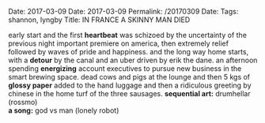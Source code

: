Date: 2017-03-09
Date: 2017-03-09
Permalink: /20170309
Date: 
Tags: shannon, lyngby
Title: IN FRANCE A SKINNY MAN DIED
  
early start and the first **heartbeat** was schizoed by the uncertainty of the previous night important premiere on america, then extremely relief followed by waves of pride and happiness. and the long way home starts, with a **detour** by the canal and an uber driven by erik the dane. an afternoon spending **energizing** account executives to pursue new business in the smart brewing space. dead cows and pigs at the lounge and then 5 kgs of **glossy paper** added to the hand luggage and then a ridiculous greeting by chinese in the home turf of the three sausages.
**sequential art:** drumhellar (rossmo)  
**a song:** god vs man (lonely robot)